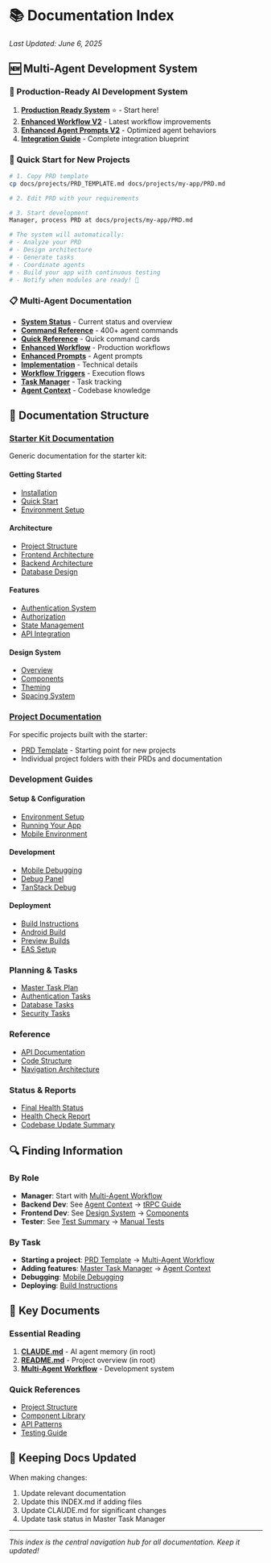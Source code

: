 # 📚 Documentation Index

*Last Updated: June 6, 2025*

## 🆕 Multi-Agent Development System

### 🤖 Production-Ready AI Development System
1. **[Production Ready System](./multi-agent/PRODUCTION_READY_SYSTEM.md)** ⭐ - Start here!
2. **[Enhanced Workflow V2](./multi-agent/ENHANCED_MULTI_AGENT_WORKFLOW_V2.md)** - Latest workflow improvements
3. **[Enhanced Agent Prompts V2](./multi-agent/ENHANCED_AGENT_PROMPTS_V2.md)** - Optimized agent behaviors
4. **[Integration Guide](./multi-agent/MULTI_AGENT_INTEGRATION_GUIDE.md)** - Complete integration blueprint

### 🚀 Quick Start for New Projects
```bash
# 1. Copy PRD template
cp docs/projects/PRD_TEMPLATE.md docs/projects/my-app/PRD.md

# 2. Edit PRD with your requirements

# 3. Start development
Manager, process PRD at docs/projects/my-app/PRD.md

# The system will automatically:
# - Analyze your PRD
# - Design architecture
# - Generate tasks
# - Coordinate agents
# - Build your app with continuous testing
# - Notify when modules are ready! 🎉
```

### 📋 Multi-Agent Documentation
- **[System Status](./multi-agent/SYSTEM_STATUS.md)** - Current status and overview
- **[Command Reference](./multi-agent/AGENT_COMMAND_REFERENCE.md)** - 400+ agent commands
- **[Quick Reference](./multi-agent/AGENT_QUICK_REFERENCE.md)** - Quick command cards
- **[Enhanced Workflow](./multi-agent/ENHANCED_MULTI_AGENT_WORKFLOW_V2.md)** - Production workflows
- **[Enhanced Prompts](./multi-agent/ENHANCED_AGENT_PROMPTS_V2.md)** - Agent prompts
- **[Implementation](./multi-agent/AGENT_COMMAND_IMPLEMENTATION.md)** - Technical details
- **[Workflow Triggers](./multi-agent/WORKFLOW_TRIGGERS_AND_FLOWS.md)** - Execution flows
- **[Task Manager](./multi-agent/MASTER_TASK_MANAGER.md)** - Task tracking
- **[Agent Context](./multi-agent/AGENT_CONTEXT.md)** - Codebase knowledge

## 📁 Documentation Structure

### [Starter Kit Documentation](./starter-kit/README.md)
Generic documentation for the starter kit:

#### Getting Started
- [Installation](./starter-kit/getting-started/installation.md)
- [Quick Start](./starter-kit/getting-started/quick-start.md)
- [Environment Setup](./guides/setup/environment-setup.md)

#### Architecture
- [Project Structure](./starter-kit/architecture/project-structure.md)
- [Frontend Architecture](./guides/FRONTEND_ARCHITECTURE_PLAN.md)
- [Backend Architecture](./guides/EXPO_TRPC_BEST_PRACTICES.md)
- [Database Design](./api/DATABASE_SCHEMA.md)

#### Features
- [Authentication System](./AUTH_FLOW_IMPROVEMENTS_SUMMARY.md)
- [Authorization](./guides/AUTH_SESSION_MANAGEMENT.md)
- [State Management](./planning/STATE_MANAGEMENT_TASKS.md)
- [API Integration](./guides/TANSTACK_TRPC_INTEGRATION.md)

#### Design System
- [Overview](./design-system/DESIGN_SYSTEM.md)
- [Components](./design-system/UNIVERSAL_DESIGN_SYSTEM_IMPLEMENTATION.md)
- [Theming](./design-system/DARK_MODE_IMPLEMENTATION.md)
- [Spacing System](./design-system/SPACING_THEME_SYSTEM.md)

### [Project Documentation](./projects/README.md)
For specific projects built with the starter:

- [PRD Template](./projects/PRD_TEMPLATE.md) - Starting point for new projects
- Individual project folders with their PRDs and documentation

### Development Guides

#### Setup & Configuration
- [Environment Setup](./guides/setup/ENVIRONMENT_SETUP_GUIDE.md)
- [Running Your App](./guides/setup/RUNNING_YOUR_APP_GUIDE.md)
- [Mobile Environment](./guides/setup/MOBILE_ENVIRONMENT_SOLUTION.md)

#### Development
- [Mobile Debugging](./guides/development/MOBILE_DEBUGGING_GUIDE.md)
- [Debug Panel](./guides/development/ENHANCED_DEBUG_PANEL.md)
- [TanStack Debug](./guides/development/TANSTACK_DEBUG_INTEGRATION.md)

#### Deployment
- [Build Instructions](./guides/deployment/BUILD_INSTRUCTIONS.md)
- [Android Build](./guides/deployment/ANDROID_BUILD_INSTRUCTIONS.md)
- [Preview Builds](./guides/deployment/PREVIEW_BUILD_GUIDE.md)
- [EAS Setup](./guides/deployment/CREDENTIAL_SYNC_SETUP.md)

### Planning & Tasks
- [Master Task Plan](./planning/MASTER_TASK_PLAN.md)
- [Authentication Tasks](./planning/AUTHENTICATION_TASKS.md)
- [Database Tasks](./planning/DATABASE_API_TASKS.md)
- [Security Tasks](./planning/SECURITY_COMPLIANCE_TASKS.md)

### Reference
- [API Documentation](./api/DATABASE_SCHEMA.md)
- [Code Structure](./CODE_STRUCTURE.md)
- [Navigation Architecture](./NAVIGATION_ARCHITECTURE.md)

### Status & Reports
- [Final Health Status](./status/FINAL_HEALTH_STATUS.md)
- [Health Check Report](./status/HEALTH_CHECK_REPORT.md)
- [Codebase Update Summary](./status/CODEBASE_UPDATE_SUMMARY.md)

## 🔍 Finding Information

### By Role
- **Manager**: Start with [Multi-Agent Workflow](./MULTI_AGENT_WORKFLOW_SYSTEM.md)
- **Backend Dev**: See [Agent Context](./AGENT_CONTEXT.md) → [tRPC Guide](./guides/EXPO_TRPC_BEST_PRACTICES.md)
- **Frontend Dev**: See [Design System](./design-system/DESIGN_SYSTEM.md) → [Components](./starter-kit/README.md)
- **Tester**: See [Test Summary](./final-test-summary.md) → [Manual Tests](./__tests__/manual/)

### By Task
- **Starting a project**: [PRD Template](./projects/PRD_TEMPLATE.md) → [Multi-Agent Workflow](./MULTI_AGENT_WORKFLOW_SYSTEM.md)
- **Adding features**: [Master Task Manager](./MASTER_TASK_MANAGER.md) → [Agent Context](./AGENT_CONTEXT.md)
- **Debugging**: [Mobile Debugging](./guides/development/MOBILE_DEBUGGING_GUIDE.md)
- **Deploying**: [Build Instructions](./guides/deployment/BUILD_INSTRUCTIONS.md)

## 📝 Key Documents

### Essential Reading
1. **[CLAUDE.md](../CLAUDE.md)** - AI agent memory (in root)
2. **[README.md](../README.md)** - Project overview (in root)
3. **[Multi-Agent Workflow](./MULTI_AGENT_WORKFLOW_SYSTEM.md)** - Development system

### Quick References
- [Project Structure](./starter-kit/architecture/project-structure.md)
- [Component Library](./design-system/UNIVERSAL_DESIGN_SYSTEM_IMPLEMENTATION.md)
- [API Patterns](./guides/EXPO_TRPC_BEST_PRACTICES.md)
- [Testing Guide](./final-test-summary.md)

## 🔄 Keeping Docs Updated

When making changes:
1. Update relevant documentation
2. Update this INDEX.md if adding files
3. Update CLAUDE.md for significant changes
4. Update task status in Master Task Manager

---

*This index is the central navigation hub for all documentation. Keep it updated!*